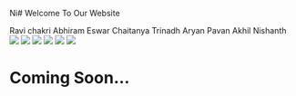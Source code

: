 Ni# Welcome To Our Website

  Ravi        chakri
  Abhiram           Eswar
  Chaitanya         Trinadh
  Aryan             Pavan
  Akhil             Nishanth
![](pic3.jpeg)
![](pic4.jpeg)
![](pic1.jpg)
![](IMG_20220718_190615.jpg)
![](IMG-20220718-WA0004.jpg)
![](IMG_20211208_130541_762.jpg)
# Coming Soon...

